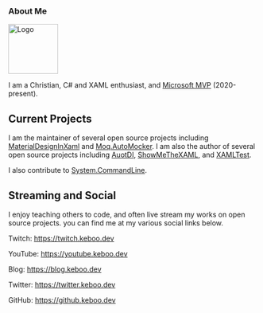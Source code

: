 ### About Me
<img src="https://user-images.githubusercontent.com/952248/115129746-a1e8c300-9f9d-11eb-9c7c-8c32a5ac6339.png" alt="Logo" height="100" />

I am a Christian, C# and XAML enthusiast, and [Microsoft MVP](https://mvp.keboo.dev) (2020-present). 

## Current Projects
I am the maintainer of several open source projects including [MaterialDesignInXaml](https://github.com/MaterialDesignInXAML/MaterialDesignInXamlToolkit) and [Moq.AutoMocker](https://github.com/moq/Moq.AutoMocker).
I am also the author of several open source projects including [AuotDI](https://github.com/Keboo/AutoDI), [ShowMeTheXAML](https://github.com/Keboo/ShowMeTheXAML), and [XAMLTest](https://github.com/Keboo/XAMLTest).

I also contribute to [System.CommandLine](https://github.com/dotnet/command-line-api). 

## Streaming and Social
I enjoy teaching others to code, and often live stream my works on open source projects. you can find me at my various social links below.

Twitch: https://twitch.keboo.dev

YouTube: https://youtube.keboo.dev

Blog: https://blog.keboo.dev

Twitter: https://twitter.keboo.dev

GitHub: https://github.keboo.dev

